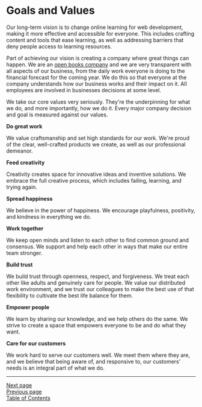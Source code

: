 # Goals and Values
Our long-term vision is to change online learning for web development, making it more effective and accessible for everyone. This includes crafting content and tools that ease learning, as well as addressing barriers that deny people access to learning resources.

Part of achieving our vision is creating a company where great things can happen. We are an [open books company](https://www.forbes.com/sites/petercarbonara/2017/04/18/what-small-business-owners-need-to-know-about-open-book-management/#3fcfeb44432a) and we are very transparent with all aspects of our business, from the daily work everyone is doing to the financial forecast for the coming year. We do this so that everyone at the company understands how our business works and their impact on it. All employees are involved in businesses decisions at some level.

We take our core values very seriously. They're the underpinning for what we do, and more importantly, how we do it. Every major company decision and goal is measured against our values. 

**Do great work**

We value craftsmanship and set high standards for our work. We're proud of the clear, well-crafted products we create, as well as our professional demeanor.

**Feed creativity**

Creativity creates space for innovative ideas and inventive solutions. We embrace the full creative process, which includes failing, learning, and trying again.

**Spread happiness**

We believe in the power of happiness. We encourage playfulness, positivity, and kindness in everything we do.

**Work together**

We keep open minds and listen to each other to find common ground and consensus. We support and help each other in ways that make our entire team stronger.

**Build trust**

We build trust through openness, respect, and forgiveness. We treat each other like adults and genuinely care for people. We value our distributed work environment, and we trust our colleagues to make the best use of that flexibility to cultivate the best life balance for them.

**Empower people**

We learn by sharing our knowledge, and we help others do the same. We strive to create a space that empowers everyone to be and do what they want.

**Care for our customers**

We work hard to serve our customers well. We meet them where they are, and we believe that being aware of, and responsive to, our customers’ needs is an integral part of what we do.

---
[Next page](03history.md)  
[Previous page](01what_we_do.md.md)  
[Table of Contents](../README.md#table-of-contents)
